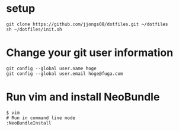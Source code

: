 # setup
```
git clone https://github.com/jjongs08/dotfiles.git ~/dotfiles
sh ~/dotfiles/init.sh
```

# Change your git user information
```
git config --global user.name hoge
git config --global user.email hoge@fuga.com
```

# Run vim and install NeoBundle
```
$ vim
# Run in command line mode
:NeoBundleInstall
```

